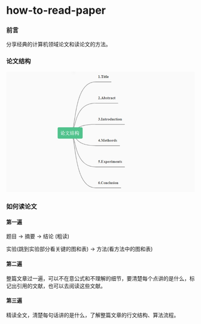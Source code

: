 # how-to-read-paper

### 前言
分享经典的计算机领域论文和读论文的方法。

### 论文结构
![structure_of_thesis](assets/structure_of_thesis.png)

### 如何读论文
#### 第一遍
题目 $\longrightarrow$ 摘要 $\longrightarrow$ 结论 (粗读)

实验(跳到实验部分看关键的图和表) $\longrightarrow$ 方法(看方法中的图和表)

#### 第二遍
整篇文章过一遍，可以不在意公式和不理解的细节，要清楚每个点讲的是什么，标记出引用的文献，也可以去阅读这些文献。

#### 第三遍
精读全文，清楚每句话讲的是什么，了解整篇文章的行文结构、算法流程。
